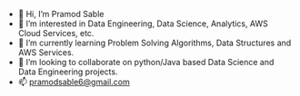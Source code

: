 - 👋 Hi, I’m Pramod Sable
- 👀 I’m interested in Data Engineering, Data Science, Analytics, AWS Cloud Services, etc.
- 🌱 I’m currently learning Problem Solving Algorithms, Data Structures and AWS Services.
- 💞️ I’m looking to collaborate on python/Java based Data Science and Data Engineering projects.
- 📫 pramodsable6@gmail.com

<!---
pramodsable6/pramodsable6 is a ✨ special ✨ repository because its `README.md` (this file) appears on your GitHub profile.
You can click the Preview link to take a look at your changes.
--->
